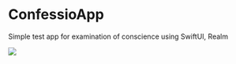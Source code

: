

# ConfessioApp
Simple test app for examination of conscience using SwiftUI, Realm

![](https://media2.giphy.com/media/jzRjwOe4lfiHdYhyc4/giphy.gif)
